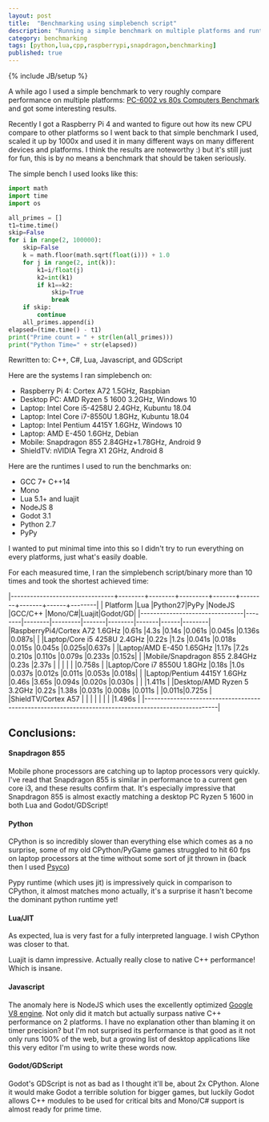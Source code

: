 ```yaml
---
layout: post
title:  "Benchmarking using simplebench script"
description: "Running a simple benchmark on multiple platforms and runtimes"
category: benchmarking
tags: [python,lua,cpp,raspberrypi,snapdragon,benchmarking]
published: true
---
```


{% include JB/setup %}

A while ago I used a simple benchmark to very roughly compare performance on multiple platforms: [PC-6002 vs 80s Computers Benchmark](http://zenithsal.com/pc-6002/2018/04/30/pc-6002-vs-80s-computers-benchmark) and got some interesting results.

Recently I got a Raspberry Pi 4 and wanted to figure out how its new CPU compare to other platforms so I went back to that simple benchmark I used, scaled it up by 1000x and used it in many different ways on many different devices and platforms. I think the results are noteworthy :) but it's still just for fun, this is by no means a benchmark that should be taken seriously.

The simple bench I used looks like this:

~~~~ py
import math
import time
import os

all_primes = []
t1=time.time()
skip=False
for i in range(2, 100000):
    skip=False
    k = math.floor(math.sqrt(float(i))) + 1.0
    for j in range(2, int(k)):
        k1=i/float(j)
        k2=int(k1)
        if k1==k2:
            skip=True
            break
    if skip:
        continue
    all_primes.append(i)
elapsed=(time.time() - t1)
print("Prime count = " + str(len(all_primes)))
print("Python Time=" + str(elapsed))
~~~~

Rewritten to: C++, C#, Lua, Javascript, and GDScript

Here are the systems I ran simplebench on:

* Raspberry Pi 4: Cortex A72 1.5GHz, Raspbian
* Desktop PC: AMD Ryzen 5 1600 3.2GHz, Windows 10
* Laptop: Intel Core i5-4258U 2.4GHz, Kubuntu 18.04
* Laptop: Intel Core i7-8550U 1.8GHz, Kubuntu 18.04
* Laptop: Intel Pentium 4415Y 1.6GHz, Windows 10
* Laptop: AMD E-450 1.6GHz, Debian
* Mobile: Snapdragon 855 2.84GHz+1.78GHz, Android 9
* ShieldTV: nVIDIA Tegra X1 2GHz, Android 8

Here are the runtimes I used to run the benchmarks on:

* GCC 7+ C++14
* Mono
* Lua 5.1+ and luajit
* NodeJS 8
* Godot 3.1
* Python 2.7
* PyPy

I wanted to put minimal time into this so I didn't try to run everything on every platforms, just what's easily doable.

For each measured time, I ran the simplebench script/binary more than 10 times and took the shortest achieved time:

|--------------------------------+--------+--------+---------+-------+--------+-------+------+--------|
| Platform                       |Lua     |Python27|PyPy     |NodeJS |GCC/C++ |Mono/C#|Luajit|Godot/GD|
|--------------------------------|--------|--------|---------|-------|--------|-------|------|--------|
|RaspberryPi4/Cortex A72 1.6GHz  |0.61s   |4.3s    |0.14s    |0.061s |0.045s  |0.136s |0.087s|        |
|Laptop/Core i5 4258U 2.4GHz     |0.22s   |1.2s    |0.041s   |0.018s |0.015s  |0.045s |0.025s|0.637s  |
|Laptop/AMD E-450 1.65GHz        |1.17s   |7.2s    |0.210s   |0.110s |0.079s  |0.233s |0.152s|        |
|Mobile/Snapdragon 855 2.84GHz   |0.23s   |2.37s   |         |       |        |       |      |0.758s  |
|Laptop/Core i7 8550U 1.8GHz     |0.18s   |1.0s    |0.037s   |0.012s |0.011s  |0.053s |0.018s|        |
|Laptop/Pentium 4415Y 1.6GHz     |0.46s   |3.65s   |0.094s   |0.020s |0.030s  |       |      |1.411s  |
|Desktop/AMD Ryzen 5 3.2GHz      |0.22s   |1.38s   |0.031s   |0.008s |0.011s  |       |0.011s|0.725s  |
|ShieldTV/Cortex A57             |        |        |         |       |        |       |      |1.496s  |
|-----------------------------------------------------------------------------------------------------|

## Conclusions:

#### Snapdragon 855

Mobile phone processors are catching up to laptop processors very quickly. I've read that Snapdragon 855 is similar in performance to a current gen core i3, and these results confirm that. It's especially impressive that Snapdragon 855 is almost exactly matching a desktop PC Ryzen 5 1600 in both Lua and Godot/GDScript!

#### Python

CPython is so incredibly slower than everything else which comes as a no surprise, some of my old CPython/PyGame games struggled to hit 60 fps on laptop processors at the time without some sort of jit thrown in (back then I used [Psyco](http://psyco.sourceforge.net/))

Pypy runtime (which uses jit) is impressively quick in comparison to CPython, it almost matches mono actually, it's a surprise it hasn't become the dominant python runtime yet!

#### Lua/JIT

As expected, lua is very fast for a fully interpreted language. I wish CPython was closer to that.

Luajit is damn impressive. Actually really close to native C++ performance! Which is insane.

#### Javascript

The anomaly here is NodeJS which uses the excellently optimized [Google V8 engine](https://v8.dev/). Not only did it match but actually surpass native C++ performance on 2 platforms. I have no explanation other than blaming it on timer precision? but I'm not surprised its performance is that good as it not only runs 100% of the web, but a growing list of desktop applications like this very editor I'm using to write these words now.

#### Godot/GDScript

Godot's GDScript is not as bad as I thought it'll be, about 2x CPython. Alone it would make Godot a terrible solution for bigger games, but luckily Godot allows C++ modules to be used for critical bits and Mono/C# support is almost ready for prime time.


